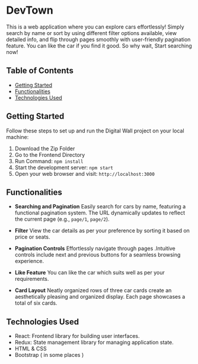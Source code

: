 # DevTown

This is a web application where you can explore cars effortlessly! Simply search by name or sort by using different filter options available, view detailed info, and flip through pages smoothly with user-friendly pagination feature. You can like the car if you find it good. So why wait, Start searching now!

## Table of Contents

- [Getting Started](#getting-started)
- [Functionalities](#basic-functionalities)
- [Technologies Used](#technologies-used)

## Getting Started

Follow these steps to set up and run the Digital Wall project on your local machine:

1. Download the Zip Folder
2. Go to the Frontend Directory
3. Run Command: `npm install`
4. Start the development server: `npm start`
5. Open your web browser and visit: `http://localhost:3000`

## Functionalities

- **Searching and Pagination**
  Easily search for cars by name, featuring a functional pagination system. The URL dynamically updates to reflect the current page (e.g., `page/1`, `page/2`).

- **Filter**
  View the car details as per your preference by sorting it based on price or seats.

- **Pagination Controls**
  Effortlessly navigate through pages .Intuitive controls include next and previous buttons for a seamless browsing experience.

- **Like Feature**
  You can like the car which suits well as per your requirements.

- **Card Layout**
  Neatly organized rows of three car cards create an aesthetically pleasing and organized display. Each page showcases a total of six cards.

## Technologies Used

- React: Frontend library for building user interfaces.
- Redux: State management library for managing application state.
- HTML & CSS
- Bootstrap ( in some places )
